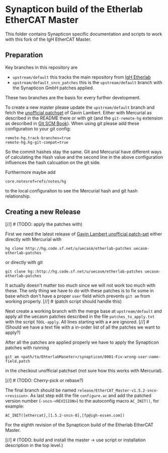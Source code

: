 # Synapticon build of the Etherlab EtherCAT Master

This folder contains Synapticon specific documentation and scripts to work with
this fork of the IgH EtherCAT Master.

## Preparation

Key branches in this repository are

- `upstream/default` this tracks the main repository from
  [IgH Etherlab](https://etherlab.org/en/ethercat/)
- `upstream/default_sncn_patches` this is the `upstream/default` branch with
  the Synapticon GmbH patches applied.

These two branches are the basis for every further development.

To create a new master please update the `upstream/default` branch and fetch the
[unofficial patchset](https://sourceforge.net/u/uecasm/etherlab-patches/commit_browser)
of Gavin Lambert. Either with Mercurial as described in the README there or
with git (and the `git-remote-hg` extension as described in
[Git SCM Book](https://git-scm.com/book/en/v2/Git-and-Other-Systems-Git-as-a-Client)).
When using git please add these configuration to your git config:

```
remote-hg.track-branches=true
remote-hg.hg-git-compat=true
```

So the commit hashes stay the same. Git and Mercurial have different ways of
calculating the Hash value and the second line in the above configuration
influences the hash calcuation on the git side.

Furthermore maybe add

```
core.notesref=refs/notes/hg
```

to the local configuraiton to see the Mercurial hash and git hash relationship.

## Creating a new Release

[//] # (TODO: apply the patches with)

First we need the latest release of
[Gavin Lambert unofficial patch-set](https://sourceforge.net/u/uecasm/etherlab-patches/commit_browser) 
either directly with Mercurial with

```
hg clone http://hg.code.sf.net/u/uecasm/etherlab-patches uecasm-etherlab-patches
```

or directly with git

```
git clone hg::http://hg.code.sf.net/u/uecasm/etherlab-patches uecasm-etherlab-patches
```

It actually doesn't matter too much since we will not work too much with these.
The only thing we have to do with these patches is to fix some in base which
don't have a proper `user` field which prevents `git am` from working properly. [//] # (patch script should handle this)

Next create a working branch with the merge base at `upstream/default` and
apply all the uecasm patches described in the file `patches_to_apply.txt`
with the script `TOOL-apply`. All lines starting with a `#` are ignored.        [//] # (Should we have a text file with a in-order list of all the patches we want to apply?)

After all the patches are applied properly we have to apply the Synapticon
patches with running

```
git am <path/to/EhterlabMaseter>/synapticon/0001-Fix-wrong-user-name-field.patch
```

in the checkout unofficial patchset (not sure how this works with Mercurial).

[//] # (TODO: Cherry-pick or rebase?)

The final branch should be named `release/EtherCAT_Master-v1.5.2-sncn-<revision>`.
 As last step edit the file
`configure.ac` and add the patched version number (`-sncn-<REVISION>`) to the
autoconfig macro `AC_INIT()`, for example:

```
AC_INIT([ethercat],[1.5.2-sncn-8],[fp@igh-essen.com])
```

For the eighth revision of the Synapticon build of the Etherlab EtherCAT
Master.

[//] # (TODO: build and install the master -> use script or installation
        description in the top level.)
